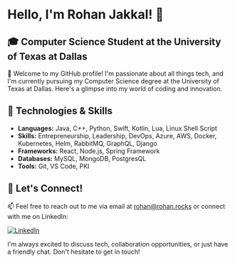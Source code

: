 # Hello, I'm Rohan Jakkal! 👋

## 🎓 Computer Science Student at the University of Texas at Dallas

🌟 Welcome to my GitHub profile! I'm passionate about all things tech, and I'm currently pursuing my Computer Science degree at the University of Texas at Dallas. Here's a glimpse into my world of coding and innovation.

## 💼 Technologies & Skills

- **Languages:** Java, C++, Python, Swift, Kotlin, Lua, Linux Shell Script
- **Skills:** Entrepreneurship, Leadership, DevOps, Azure, AWS, Docker, Kubernetes, Helm, RabbitMQ, GraphQL, Django
- **Frameworks:** React, Node.js, Spring Framework
- **Databases:** MySQL, MongoDB, PostgresQL
- **Tools:** Git, VS Code, PKI

## 🤝 Let's Connect!

📫 Feel free to reach out to me via email at rohan@rohan.rocks or connect with me on LinkedIn:

[![LinkedIn](https://img.shields.io/badge/LinkedIn-Connect-blue)](https://www.linkedin.com/in/rohan-jakkal/)

I'm always excited to discuss tech, collaboration opportunities, or just have a friendly chat. Don't hesitate to get in touch!
